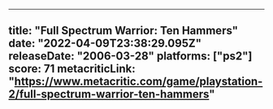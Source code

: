 
---
title: "Full Spectrum Warrior: Ten Hammers"
date: "2022-04-09T23:38:29.095Z"
releaseDate: "2006-03-28"
platforms: ["ps2"]
score: 71
metacriticLink: "https://www.metacritic.com/game/playstation-2/full-spectrum-warrior-ten-hammers"
---
